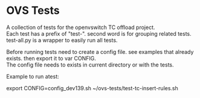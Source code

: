 # OVS Tests

A collection of tests for the openvswitch TC offload project.  
Each test has a prefix of "test-". second word is for grouping related tests.
test-all.py is a wrapper to easily run all tests.                            

Before running tests need to create a config file. see examples that already
exists. then export it to var CONFIG.                                       
The config file needs to exists in current directory or with the tests.     

Example to run atest:

export CONFIG=config_dev139.sh
~/ovs-tests/test-tc-insert-rules.sh
